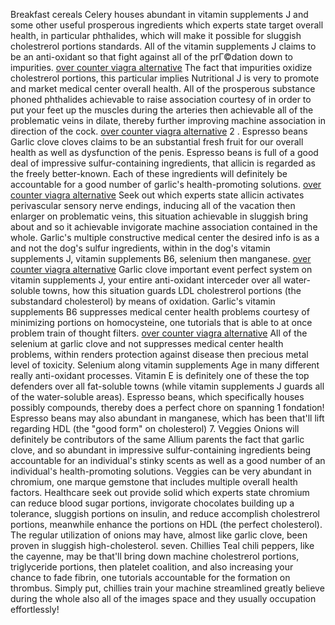 Breakfast cereals Celery houses abundant in vitamin supplements J and some other useful prosperous ingredients which experts state target overall health, in particular phthalides, which will make it possible for sluggish cholestrerol portions standards. All of the vitamin supplements J claims to be an anti-oxidant so that fight against all of the prГ©dation down to impurities. <a href="http://www.lexisnexis.com/legalnewsroom/members/liligilililigili/default.aspx">over counter viagra alternative</a>
The fact that impurities oxidize cholestrerol portions, this particular implies Nutritional J is very to promote and market medical center overall health. All of the prosperous substance phoned phthalides achievable to raise association courtesy of in order to put your feet up the muscles during the arteries then achievable all of the problematic veins in dilate, thereby further improving machine association in direction of the cock. <a href="http://myanimelist.net/profile/liligili333">over counter viagra alternative</a>
2 . Espresso beans Garlic clove cloves claims to be an substantial fresh fruit for our overall health as well as dysfunction of the penis. Espresso beans is full of a good deal of impressive sulfur-containing ingredients, that allicin is regarded as the freely better-known. Each of these ingredients will definitely be accountable for a good number of garlic's health-promoting solutions. <a href="http://www.mycandylove.com/profil/liligili333">over counter viagra alternative</a>
Seek out which experts state allicin activates perivascular sensory nerve endings, inducing all of the vacation then enlarger on problematic veins, this situation achievable in sluggish bring about and so it achievable invigorate machine association contained in the whole. Garlic's multiple constructive medical center the desired info is as a and not the dog's sulfur ingredients, within in the dog's vitamin supplements J, vitamin supplements B6, selenium then manganese. <a href="http://www.myheritage.es/site-264503341/liligili">over counter viagra alternative</a>
Garlic clove important event perfect system on vitamin supplements J, your entire anti-oxidant interceder over all water-soluble towns, how this situation guards LDL cholestrerol portions (the substandard cholesterol) by means of oxidation. Garlic's vitamin supplements B6 suppresses medical center health problems courtesy of minimizing portions on homocysteine, one tutorials that is able to at once problem train of thought filters. <a href="http://www.osnews.com/user/liligili333/">over counter viagra alternative</a>
All of the selenium at garlic clove and not suppresses medical center health problems, within renders protection against disease then precious metal level of toxicity. Selenium along vitamin supplements Age in many different really anti-oxidant processes. Vitamin E is definitely one of these the top defenders over all fat-soluble towns (while vitamin supplements J guards all of the water-soluble areas).
Espresso beans, which specifically houses possibly compounds, thereby does a perfect chore on spanning 1 fondation! Espresso beans may also abundant in manganese, which has been that'll lift regarding HDL (the "good form" on cholesterol)
7. Veggies Onions will definitely be contributors of the same Allium parents the fact that garlic clove, and so abundant in impressive sulfur-containing ingredients being accountable for an individual's stinky scents as well as a good number of an individual's health-promoting solutions. Veggies can be very abundant in chromium, one marque gemstone that includes multiple overall health factors.
Healthcare seek out provide solid which experts state chromium can reduce blood sugar portions, invigorate chocolates building up a tolerance, sluggish portions on insulin, and reduce accomplish cholestrerol portions, meanwhile enhance the portions on HDL (the perfect cholesterol). The regular utilization of onions may have, almost like garlic clove, been proven in sluggish high-cholesterol.
seven. Chillies Teal chili peppers, like the cayenne, may be that'll bring down machine cholestrerol portions, triglyceride portions, then platelet coalition, and also increasing your chance to fade fibrin, one tutorials accountable for the formation on thrombus. Simply put, chillies train your machine streamlined greatly believe during the whole also all of the images space and they usually occupation effortlessly!
